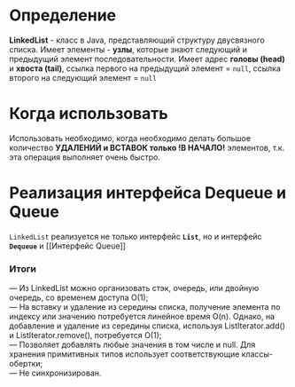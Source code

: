 # Определение
**LinkedList** - класс в Java, представляющий структуру двусвязного списка. Имеет элементы - **узлы**, которые знают следующий и предыдущий элемент последовательности. Имеет адрес **головы (head)** и **хвоста (tail)**, ссылка первого на предыдущий элемент = `null`, ссылка второго на следующий элемент = `null`
# Когда использовать
Использовать необходимо, когда необходимо делать большое количество **УДАЛЕНИЙ и ВСТАВОК только !В НАЧАЛО!** элементов, т.к. эта операция выполняет очень быстро.
# Реализация интерфейса Dequeue и Queue
`LinkedList` реализуется не только интерфейс **`List`**, но и интерфейс **`Dequeue`** и [[Интерфейс Queue]]
### Итоги
— Из LinkedList можно организовать стэк, очередь, или двойную очередь, со временем доступа O(1);  
— На вставку и удаление из середины списка, получение элемента по индексу или значению потребуется линейное время O(n). Однако, на добавление и удаление из середины списка, используя ListIterator.add() и ListIterator.remove(), потребуется O(1);  
— Позволяет добавлять любые значения в том числе и null. Для хранения примитивных типов использует соответствующие классы-обертки;  
— Не синхронизирован.